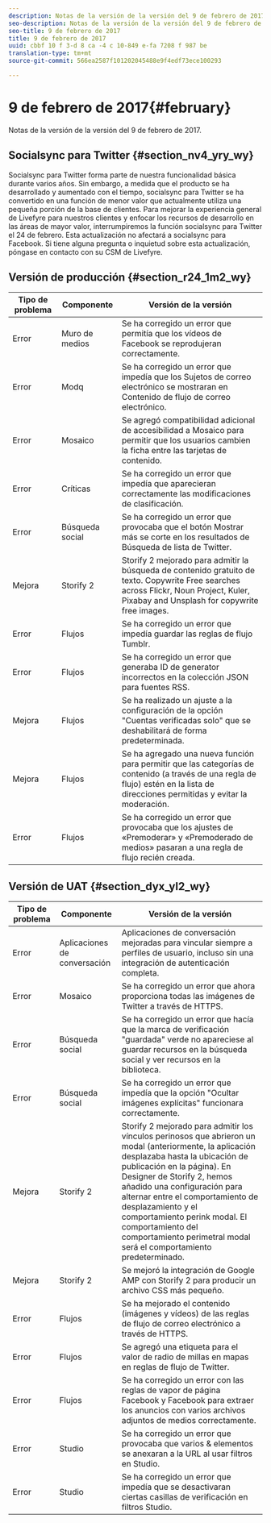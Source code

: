 ```yaml
---
description: Notas de la versión de la versión del 9 de febrero de 2017.
seo-description: Notas de la versión de la versión del 9 de febrero de 2017.
seo-title: 9 de febrero de 2017
title: 9 de febrero de 2017
uuid: cbbf 10 f 3-d 8 ca -4 c 10-849 e-fa 7208 f 987 be
translation-type: tm+mt
source-git-commit: 566ea2587f101202045488e9f4edf73ece100293

---
```



# 9 de febrero de 2017{#february}

Notas de la versión de la versión del 9 de febrero de 2017.

## Socialsync para Twitter {#section_nv4_yry_wy}

Socialsync para Twitter forma parte de nuestra funcionalidad básica durante varios años. Sin embargo, a medida que el producto se ha desarrollado y aumentado con el tiempo, socialsync para Twitter se ha convertido en una función de menor valor que actualmente utiliza una pequeña porción de la base de clientes. Para mejorar la experiencia general de Livefyre para nuestros clientes y enfocar los recursos de desarrollo en las áreas de mayor valor, interrumpiremos la función socialsync para Twitter el 24 de febrero. Esta actualización no afectará a socialsync para Facebook. Si tiene alguna pregunta o inquietud sobre esta actualización, póngase en contacto con su CSM de Livefyre.

## Versión de producción {#section_r24_1m2_wy}

| Tipo de problema | Componente | Versión de la versión |
|--- |--- |--- |
| Error | Muro de medios | Se ha corregido un error que permitía que los vídeos de Facebook se reprodujeran correctamente. |
| Error | Modq | Se ha corregido un error que impedía que los Sujetos de correo electrónico se mostraran en Contenido de flujo de correo electrónico. |
| Error | Mosaico | Se agregó compatibilidad adicional de accesibilidad a Mosaico para permitir que los usuarios cambien la ficha entre las tarjetas de contenido. |
| Error | Críticas | Se ha corregido un error que impedía que aparecieran correctamente las modificaciones de clasificación. |
| Error | Búsqueda social | Se ha corregido un error que provocaba que el botón Mostrar más se corte en los resultados de Búsqueda de lista de Twitter. |
| Mejora | Storify 2 | Storify 2 mejorado para admitir la búsqueda de contenido gratuito de texto. Copywrite Free searches across Flickr, Noun Project, Kuler, Pixabay and Unsplash for copywrite free images. |
| Error | Flujos | Se ha corregido un error que impedía guardar las reglas de flujo Tumblr. |
| Error | Flujos | Se ha corregido un error que generaba ID de generator incorrectos en la colección JSON para fuentes RSS. |
| Mejora | Flujos | Se ha realizado un ajuste a la configuración de la opción "Cuentas verificadas solo" que se deshabilitará de forma predeterminada. |
| Mejora | Flujos | Se ha agregado una nueva función para permitir que las categorías de contenido (a través de una regla de flujo) estén en la lista de direcciones permitidas y evitar la moderación. |
| Error | Flujos | Se ha corregido un error que provocaba que los ajustes de «Premoderar» y «Premoderado de medios» pasaran a una regla de flujo recién creada. |

## Versión de UAT {#section_dyx_yl2_wy}

| Tipo de problema | Componente | Versión de la versión |
|--- |--- |--- |
| Error | Aplicaciones de conversación | Aplicaciones de conversación mejoradas para vincular siempre a perfiles de usuario, incluso sin una integración de autenticación completa. |
| Error | Mosaico | Se ha corregido un error que ahora proporciona todas las imágenes de Twitter a través de HTTPS. |
| Error | Búsqueda social | Se ha corregido un error que hacía que la marca de verificación "guardada" verde no apareciese al guardar recursos en la búsqueda social y ver recursos en la biblioteca. |
| Error | Búsqueda social | Se ha corregido un error que impedía que la opción "Ocultar imágenes explícitas" funcionara correctamente. |
| Mejora | Storify 2 | Storify 2 mejorado para admitir los vínculos perinosos que abrieron un modal (anteriormente, la aplicación desplazaba hasta la ubicación de publicación en la página). En Designer de Storify 2, hemos añadido una configuración para alternar entre el comportamiento de desplazamiento y el comportamiento perink modal. El comportamiento del comportamiento perimetral modal será el comportamiento predeterminado. |
| Mejora | Storify 2 | Se mejoró la integración de Google AMP con Storify 2 para producir un archivo CSS más pequeño. |
| Error | Flujos | Se ha mejorado el contenido (imágenes y vídeos) de las reglas de flujo de correo electrónico a través de HTTPS. |
| Error | Flujos | Se agregó una etiqueta para el valor de radio de millas en mapas en reglas de flujo de Twitter. |
| Error | Flujos | Se ha corregido un error con las reglas de vapor de página Facebook y Facebook para extraer los anuncios con varios archivos adjuntos de medios correctamente. |
| Error | Studio | Se ha corregido un error que provocaba que varios & elementos se anexaran a la URL al usar filtros en Studio. |
| Error | Studio | Se ha corregido un error que impedía que se desactivaran ciertas casillas de verificación en filtros Studio. |

